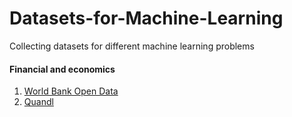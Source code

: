 # Datasets-for-Machine-Learning
Collecting datasets for different machine learning problems

#### Financial and economics
1. [World Bank Open Data](https://data.worldbank.org/)
2. [Quandl](https://www.quandl.com/)
